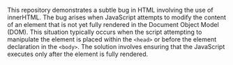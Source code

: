 This repository demonstrates a subtle bug in HTML involving the use of innerHTML. The bug arises when JavaScript attempts to modify the content of an element that is not yet fully rendered in the Document Object Model (DOM). This situation typically occurs when the script attempting to manipulate the element is placed within the `<head>` or before the element declaration in the `<body>`. The solution involves ensuring that the JavaScript executes only after the element is fully rendered.